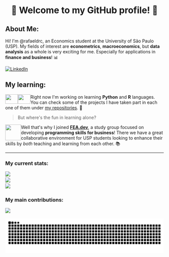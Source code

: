 <h1 align="center">👾 Welcome to my GitHub profile! 👾</h1>

## About Me:

Hi! I'm @rafaeldrc, an Economics student at the University of São Paulo (USP). My fields of interest are **econometrics**, **macroeconomics**, but **data analysis** as a whole is very exciting for me. Especially for applications in **finance and business**! 📊

[![LinkedIn](https://img.shields.io/badge/LinkedIn-%230077B5.svg?logo=linkedin&logoColor=white)](https://linkedin.com/in/rafaelderricoabreu)

## My learning:

<div style="display: inline_block">
  <img align="left" height="30" width="40" src="https://cdn.jsdelivr.net/gh/devicons/devicon@latest/icons/python/python-original.svg" />
  <img align="left" height="30" width="40" src="https://cdn.jsdelivr.net/gh/devicons/devicon@latest/icons/r/r-original.svg" />
</div>

Right now I'm working on learning **Python** and **R** languages. You can check some of the projects I have taken part in each one of them under [my repositories](https://github.com/rafaeldrc?tab=repositories). 📝

> But where's the fun in learning alone?

<div style="display: inline_block">
  <img align="left" height="50" width="50" src="https://media.licdn.com/dms/image/D4E0BAQFhIWGEFNk7Hw/company-logo_200_200/0/1698925462188?e=2147483647&v=beta&t=fw-oS6eTPJQmhCYkeKTeOqDEdzLGZp4Eau6v4aNbXsU" />
</div>

Well that's why I joined **[FEA.dev](https://github.com/fea-dev-usp)**, a study group focused on developing **programming skills for business**! There we have a great collaborative environment for USP students looking to enhance their skills by *both* teaching and learning from each other. 📚

---

### My current stats:
![](https://github-readme-stats.vercel.app/api?username=rafaeldrc&theme=midnight-purple&hide_border=true&include_all_commits=true&count_private=false)<br/>
![](https://github-readme-streak-stats.herokuapp.com/?user=rafaeldrc&theme=midnight-purple&hide_border=true)<br/>
![](https://github-readme-stats.vercel.app/api/top-langs/?username=rafaeldrc&theme=midnight-purple&hide_border=true&include_all_commits=true&count_private=false&layout=compact)

### My main contributions:
![](https://github-contributor-stats.vercel.app/api?username=rafaeldrc&limit=5&theme=midnight-purple&combine_all_yearly_contributions=true)


<div align= center>
 
![snake gif](https://github.com/GvFreitas1/GvFreitas1/blob/output/snake_gif_github.svg)

</div>

<!---
rafaeldrc/rafaeldrc is a ✨ special ✨ repository because its `README.md` (this file) appears on your GitHub profile.
You can click the Preview link to take a look at your changes.
--->

